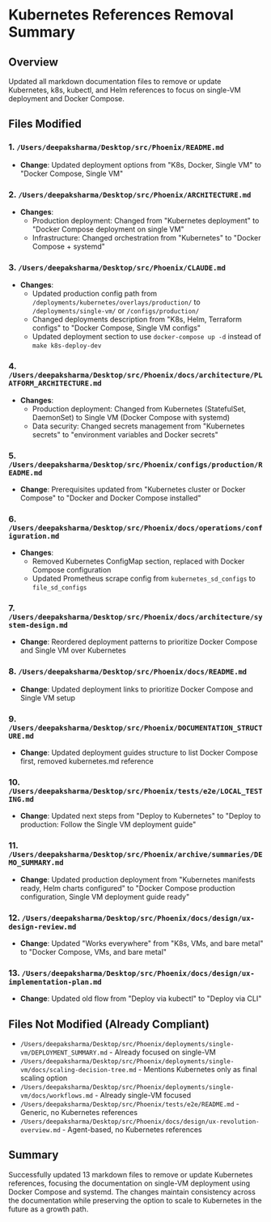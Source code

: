 # Kubernetes References Removal Summary

## Overview
Updated all markdown documentation files to remove or update Kubernetes, k8s, kubectl, and Helm references to focus on single-VM deployment and Docker Compose.

## Files Modified

### 1. `/Users/deepaksharma/Desktop/src/Phoenix/README.md`
- **Change**: Updated deployment options from "K8s, Docker, Single VM" to "Docker Compose, Single VM"

### 2. `/Users/deepaksharma/Desktop/src/Phoenix/ARCHITECTURE.md`
- **Changes**: 
  - Production deployment: Changed from "Kubernetes deployment" to "Docker Compose deployment on single VM"
  - Infrastructure: Changed orchestration from "Kubernetes" to "Docker Compose + systemd"

### 3. `/Users/deepaksharma/Desktop/src/Phoenix/CLAUDE.md`
- **Changes**:
  - Updated production config path from `/deployments/kubernetes/overlays/production/` to `/deployments/single-vm/` or `/configs/production/`
  - Changed deployments description from "K8s, Helm, Terraform configs" to "Docker Compose, Single VM configs"
  - Updated deployment section to use `docker-compose up -d` instead of `make k8s-deploy-dev`

### 4. `/Users/deepaksharma/Desktop/src/Phoenix/docs/architecture/PLATFORM_ARCHITECTURE.md`
- **Changes**:
  - Production deployment: Changed from Kubernetes (StatefulSet, DaemonSet) to Single VM (Docker Compose with systemd)
  - Data security: Changed secrets management from "Kubernetes secrets" to "environment variables and Docker secrets"

### 5. `/Users/deepaksharma/Desktop/src/Phoenix/configs/production/README.md`
- **Change**: Prerequisites updated from "Kubernetes cluster or Docker Compose" to "Docker and Docker Compose installed"

### 6. `/Users/deepaksharma/Desktop/src/Phoenix/docs/operations/configuration.md`
- **Changes**:
  - Removed Kubernetes ConfigMap section, replaced with Docker Compose configuration
  - Updated Prometheus scrape config from `kubernetes_sd_configs` to `file_sd_configs`

### 7. `/Users/deepaksharma/Desktop/src/Phoenix/docs/architecture/system-design.md`
- **Change**: Reordered deployment patterns to prioritize Docker Compose and Single VM over Kubernetes

### 8. `/Users/deepaksharma/Desktop/src/Phoenix/docs/README.md`
- **Change**: Updated deployment links to prioritize Docker Compose and Single VM setup

### 9. `/Users/deepaksharma/Desktop/src/Phoenix/DOCUMENTATION_STRUCTURE.md`
- **Change**: Updated deployment guides structure to list Docker Compose first, removed kubernetes.md reference

### 10. `/Users/deepaksharma/Desktop/src/Phoenix/tests/e2e/LOCAL_TESTING.md`
- **Change**: Updated next steps from "Deploy to Kubernetes" to "Deploy to production: Follow the Single VM deployment guide"

### 11. `/Users/deepaksharma/Desktop/src/Phoenix/archive/summaries/DEMO_SUMMARY.md`
- **Change**: Updated production deployment from "Kubernetes manifests ready, Helm charts configured" to "Docker Compose production configuration, Single VM deployment guide ready"

### 12. `/Users/deepaksharma/Desktop/src/Phoenix/docs/design/ux-design-review.md`
- **Change**: Updated "Works everywhere" from "K8s, VMs, and bare metal" to "Docker Compose, VMs, and bare metal"

### 13. `/Users/deepaksharma/Desktop/src/Phoenix/docs/design/ux-implementation-plan.md`
- **Change**: Updated old flow from "Deploy via kubectl" to "Deploy via CLI"

## Files Not Modified (Already Compliant)
- `/Users/deepaksharma/Desktop/src/Phoenix/deployments/single-vm/DEPLOYMENT_SUMMARY.md` - Already focused on single-VM
- `/Users/deepaksharma/Desktop/src/Phoenix/deployments/single-vm/docs/scaling-decision-tree.md` - Mentions Kubernetes only as final scaling option
- `/Users/deepaksharma/Desktop/src/Phoenix/deployments/single-vm/docs/workflows.md` - Already single-VM focused
- `/Users/deepaksharma/Desktop/src/Phoenix/tests/e2e/README.md` - Generic, no Kubernetes references
- `/Users/deepaksharma/Desktop/src/Phoenix/docs/design/ux-revolution-overview.md` - Agent-based, no Kubernetes references

## Summary
Successfully updated 13 markdown files to remove or update Kubernetes references, focusing the documentation on single-VM deployment using Docker Compose and systemd. The changes maintain consistency across the documentation while preserving the option to scale to Kubernetes in the future as a growth path.
